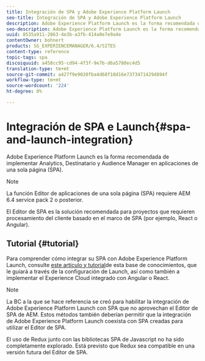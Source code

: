 ```yaml
---
title: Integración de SPA y Adobe Experience Platform Launch
seo-title: Integración de SPA y Adobe Experience Platform Launch
description: Adobe Experience Platform Launch es la forma recomendada de implementar Analytics, Destinatario y Audience Manager en SPA.
seo-description: Adobe Experience Platform Launch es la forma recomendada de implementar Analytics, Destinatario y Audience Manager en SPA.
uuid: 8535a911-2863-4e3b-a3fb-414a0e7e9a4e
contentOwner: bohnert
products: SG_EXPERIENCEMANAGER/6.4/SITES
content-type: reference
topic-tags: spa
discoiquuid: a458cc95-cd94-4f3f-9e7b-d6a5780ec4d5
translation-type: tm+mt
source-git-commit: a427f9e9020fba4d68f18d16e7373471429d894f
workflow-type: tm+mt
source-wordcount: '224'
ht-degree: 0%

---
```



# Integración de SPA e Launch{#spa-and-launch-integration}

Adobe Experience Platform Launch es la forma recomendada de implementar Analytics, Destinatario y Audience Manager en aplicaciones de una sola página (SPA).

>[!NOTE]
>
>La función Editor de aplicaciones de una sola página (SPA) requiere AEM 6.4 service pack 2 o posterior.
>
>El Editor de SPA es la solución recomendada para proyectos que requieren procesamiento del cliente basado en el marco de SPA (por ejemplo, React o Angular).

## Tutorial {#tutorial}

Para comprender cómo integrar su SPA con Adobe Experience Platform Launch, consulte [este artículo y tutorial](https://helpx.adobe.com/experience-manager/kt/integration/using/launch-reference-architecture-SPA-tutorial-implement.html)de esta base de conocimientos, que le guiará a través de la configuración de Launch, así como también a implementar el Experience Cloud integrado con Angular o React.

>[!NOTE]
>
>La BC a la que se hace referencia se creó para habilitar la integración de Adobe Experience Platform Launch con SPA que no aprovechan el Editor de SPA de AEM. Estos métodos también deberían permitir que la integración de Adobe Experience Platform Launch coexista con SPA creadas para utilizar el Editor de SPA.
>
>El uso de Redux junto con las bibliotecas SPA de Javascript no ha sido completamente explorado. Está previsto que Redux sea compatible en una versión futura del Editor de SPA.
